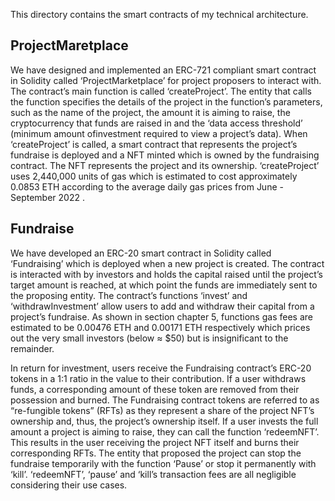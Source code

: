 This directory contains the smart contracts of my technical architecture. 

## ProjectMaretplace

We have designed and implemented an ERC-721 compliant smart contract in Solidity called ‘ProjectMarketplace’ for project proposers to interact with. The contract’s main function is called ‘createProject’. The entity that calls the function specifies the details of the project in the function’s parameters, such as the name of the project, the amount it is aiming to raise, the cryptocurrency that funds are raised in and the ‘data access threshold’ (minimum amount ofinvestment required to view a project’s data). When ‘createProject’ is called, a smart contract that represents the project’s fundraise is deployed and a NFT minted which is owned by the fundraising contract. The NFT represents the project and its ownership. ‘createProject’ uses 2,440,000 units of gas which is estimated to cost approximately 0.0853 ETH according to the average daily gas prices from June - September 2022 .

## Fundraise

We have developed an ERC-20 smart contract in Solidity called ‘Fundraising’ which is deployed when a new project is created. The contract is interacted with by investors and holds the capital raised until the project’s target amount is reached, at which point the funds are immediately sent to the proposing entity. The contract’s functions ‘invest’ and ‘withdrawInvestment’ allow users to add and withdraw their capital from a project’s fundraise. As shown in section chapter 5, functions gas fees are estimated to be 0.00476 ETH and 0.00171 ETH respectively which prices out the very small investors (below ≈ $50) but is insignificant to the remainder.

In return for investment, users receive the Fundraising contract’s ERC-20 tokens in a 1:1 ratio in the value to their contribution. If a user withdraws funds, a corresponding amount of these token are removed from their possession and burned. The Fundraising contract tokens are referred to as “re-fungible tokens” (RFTs) as they represent a share of the project NFT’s ownership and, thus, the project’s ownership itself. If a user invests the full amount a project is aiming to raise, they can call the function ‘redeemNFT’. This results in the user receiving the project NFT itself and burns their corresponding RFTs. The entity that proposed the project can stop the fundraise temporarily with the function ‘Pause’ or stop it permanently with ‘kill’. ‘redeemNFT’, ‘pause’ and ‘kill’s transaction fees are all negligible considering their use cases.
